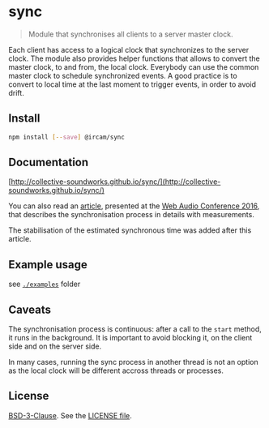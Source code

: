 # sync

> Module that synchronises all clients to a server master clock. 

Each client has access to a logical clock that synchronizes to the server
clock. The module also provides helper functions that allows to convert the
master clock, to and from, the local clock. Everybody can use the common master
clock to schedule synchronized events. A good practice is to convert to local
time at the last moment to trigger events, in order to avoid drift.

## Install

```sh
npm install [--save] @ircam/sync
```


## Documentation

[http://collective-soundworks.github.io/sync/](http://collective-soundworks.github.io/sync/)

You can also read an [article], presented at the [Web Audio Conference 2016],
that describes the synchronisation process in details with measurements.

The stabilisation of the estimated synchronous time was added after this
article.

## Example usage

see [`./examples`](./examples) folder

## Caveats

The synchronisation process is continuous: after a call to the `start` method,
it runs in the background. It is important to avoid blocking it, on the client
side and on the server side.

In many cases, running the sync process in another thread is not an option as
the local clock will be different accross threads or processes.

## License

[BSD-3-Clause]. See the [LICENSE file].

[article]:  https://hal.archives-ouvertes.fr/hal-01304889v1
[BSD-3-Clause]: https://opensource.org/licenses/BSD-3-Clause
[LICENSE file]: ./LICENSE
[Web Audio Conference 2016]: http://webaudio.gatech.edu/
